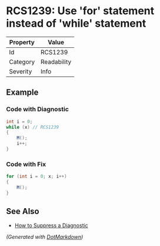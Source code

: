 # RCS1239: Use 'for' statement instead of 'while' statement

| Property | Value       |
| -------- | ----------- |
| Id       | RCS1239     |
| Category | Readability |
| Severity | Info        |

## Example

### Code with Diagnostic

```csharp
int i = 0;
while (x) // RCS1239
{
    M();
    i++;
}
```

### Code with Fix

```csharp
for (int i = 0; x; i++)
{
    M();
}
```

## See Also

* [How to Suppress a Diagnostic](../HowToConfigureAnalyzers.md#how-to-suppress-a-diagnostic)


*\(Generated with [DotMarkdown](http://github.com/JosefPihrt/DotMarkdown)\)*
